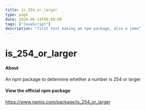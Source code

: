 ```yaml
---
title: is_254_or_larger
type: page
date: 2020-06-14T00:00:00
tags: ["JavaScript"]
description: "first test making an npm package, also a joke"
---
```


# is_254_or_larger

#### About

An npm package to determine whether a number is 254 or larger

#### View the official npm package

https://www.npmjs.com/package/is_254_or_larger
